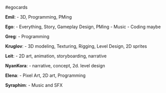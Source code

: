 #egocards 

**Emil**: - 3D, Programming, PMing 

**Ego**: - Everything, Story, Gameplay Design, PMing - Music - Coding maybe 

**Greg**: - Programming 

**Kruglov**: - 3D modeling, Texturing, Rigging, Level Design, 2D sprites 

**Leit**: - 2D art, animation, storyboarding, narrative 

**NyanKora**: - narrative, concept, 2d. level design 

**Elena**: - Pixel Art, 2D art, Programming 

**Syraphim**: - Music and SFX